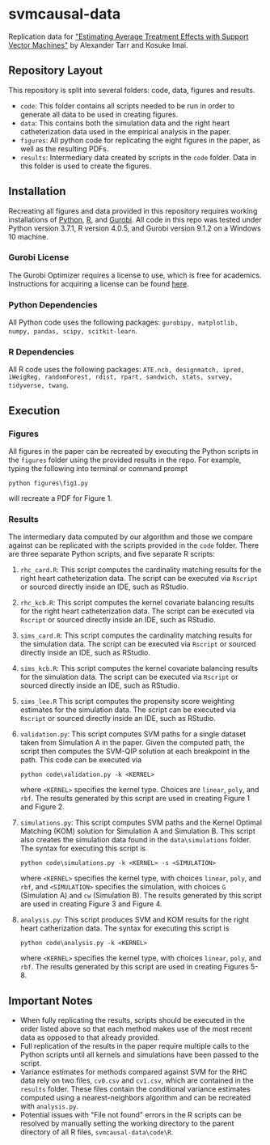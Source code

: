 # svmcausal-data
Replication data for ["Estimating Average Treatment Effects with Support Vector Machines"](https://arxiv.org/abs/2102.11926) by Alexander Tarr and Kosuke Imai.

## Repository Layout
This repository is split into several folders: code, data, figures and results.

- ``code``: This folder contains all scripts needed to be run in order to generate all data to be used in creating figures.
- ``data``: This contains both the simulation data and the right heart catheterization data used in the empirical analysis in the paper.
- ``figures``: All python code for replicating the eight figures in the paper, as well as the resulting PDFs.
- ``results``: Intermediary data created by scripts in the ``code`` folder. Data in this folder is used to create the figures.

## Installation
Recreating all figures and data provided in this repository requires working installations of [Python](https://www.python.org/downloads/), [R](https://cran.r-project.org/src/base/R-4/), and [Gurobi](https://www.gurobi.com/downloads/). All code in this repo was tested under Python version 3.7.1, R version 4.0.5, and Gurobi version 9.1.2 on a Windows 10 machine.

### Gurobi License
The Gurobi Optimizer requires a license to use, which is free for academics. Instructions for acquiring a license can be found [here](https://www.gurobi.com/academia/academic-program-and-licenses/).

### Python Dependencies
All Python code uses the following packages: ``gurobipy, matplotlib, numpy, pandas, scipy, scitkit-learn``.

### R Dependencies
All R code uses the following packages: ``ATE.ncb, designmatch, ipred, iWeigReg, randomForest, rdist, rpart, sandwich, stats, survey, tidyverse, twang``.

## Execution

### Figures
All figures in the paper can be recreated by executing the Python scripts in the ``figures`` folder using the provided results in the repo. For example, typing the following into terminal or command prompt

    python figures\fig1.py
  
will recreate a PDF for Figure 1.

### Results
The intermediary data computed by our algorithm and those we compare against can be replicated with the scripts provided in the ``code`` folder. There are three separate Python scripts, and five separate R scripts:

1. ``rhc_card.R``: This script computes the cardinality matching results for the right heart catheterization data. The script can be executed via ``Rscript`` or sourced directly inside an IDE, such as RStudio.

2. ``rhc_kcb.R``: This script computes the kernel covariate balancing results for the right heart catheterization data. The script can be executed via ``Rscript`` or sourced directly inside an IDE, such as RStudio.

3. ``sims_card.R``: This script computes the cardinality matching results for the simulation data. The script can be executed via ``Rscript`` or sourced directly inside an IDE, such as RStudio.

4. ``sims_kcb.R``: This script computes the kernel covariate balancing results for the simulation data. The script can be executed via ``Rscript`` or sourced directly inside an IDE, such as RStudio.

5. ``sims_lee.R`` This script computes the propensity score weighting estimates for the simulation data. The script can be executed via ``Rscript`` or sourced directly inside an IDE, such as RStudio.

6. ``validation.py``: This script computes SVM paths for a single dataset taken from Simulation A in the paper. Given the computed path, the script then computes the SVM-QIP solution at each breakpoint in the path. This code can be executed via

       python code\validation.py -k <KERNEL>

    where ``<KERNEL>`` specifies the kernel type. Choices are ``linear``, ``poly``, and ``rbf``. The results generated by this script are used in creating Figure 1 and Figure 2.
    
7. ``simulations.py``: This script computes SVM paths and the Kernel Optimal Matching (KOM) solution for Simulation A and Simulation B. This script also creates the simulation data found in the ``data\simulations`` folder. The syntax for executing this script is
    
       python code\simulations.py -k <KERNEL> -s <SIMULATION>
    
    where ``<KERNEL>`` specifies the kernel type, with choices ``linear``, ``poly``, and ``rbf``, and ``<SIMULATION>`` specifies the simulation, with choices ``G`` (Simulation A) and ``cw`` (Simulation B). The results generated by this script are used in creating Figure 3 and Figure 4.

8. ``analysis.py``: This script produces SVM and KOM results for the right heart catherization data. The syntax for executing this script is

       python code\analysis.py -k <KERNEL>
    
    where ``<KERNEL>`` specifies the kernel type, with choices ``linear``, ``poly``, and ``rbf``. The results generated by this script are used in creating Figures 5-8.
    
## Important Notes

- When fully replicating the results, scripts should be executed in the order listed above so that each method makes use of the most recent data as opposed to that already provided. 
- Full replication of the results in the paper require multiple calls to the Python scripts until all kernels and simulations have been passed to the script.
- Variance estimates for methods compared against SVM for the RHC data rely on two files, ``cv0.csv`` and ``cv1.csv``, which are contained in the ``results`` folder. These files contain the conditional variance estimates computed using a nearest-neighbors algorithm and can be recreated with ``analysis.py``.
- Potential issues with "File not found" errors in the R scripts can be resolved by manually setting the working directory to the parent directory of all R files, ``svmcausal-data\code\R``.
